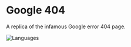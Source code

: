 # Google 404
A replica of the infamous Google error 404 page.

![Languages](https://skillicons.dev/icons?i=html,css)
